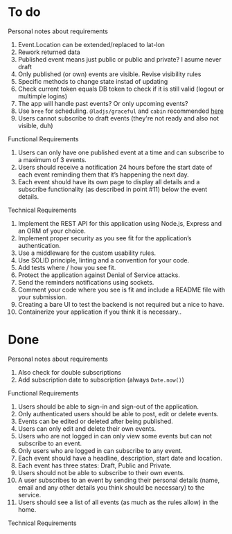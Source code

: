 # To do

Personal notes about requirements
1. Event.Location can be extended/replaced to lat-lon
1. Rework returned data
1. Published event means just public or public and private? I asume never draft
1. Only published (or own) events are visible. Revise visibility rules
1. Specific methods to change state instad of updating
1. Check current token equals DB token to check if it is still valid (logout or multimple logins)
1. The app will handle past events? Or only upcoming events?
1. Use `bree` for scheduling. `@ladjs/graceful` and `cabin` recommended [here](https://jobscheduler.net/#/?id=node)
1. Users cannot subscribe to draft events (they're not ready and also not visible, duh)

Functional Requirements
1. Users can only have one published event at a time and can subscribe to a maximum of 3 events.
1. Users should receive a notification 24 hours before the start date of each event reminding them that it’s happening the next day.
1. Each event should have its own page to display all details and a subscribe functionality (as described in point #11) below the event details.

Technical Requirements
1. Implement the REST API for this application using Node.js, Express and an ORM of your choice.
1. Implement proper security as you see fit for the application’s authentication.
1. Use a middleware for the custom usability rules.
1. Use SOLID principle, linting and a convention for your code.
1. Add tests where / how you see fit.
1. Protect the application against Denial of Service attacks.
1. Send the reminders notifications using sockets.
1. Comment your code where you see is fit and include a README file with your submission.
1. Creating a bare UI to test the backend is not required but a nice to have.
1. Containerize your application if you think it is necessary..

# Done

Personal notes about requirements
1. Also check for double subscriptions
1. Add subscription date to subscription (always `Date.now()`)

Functional Requirements
1. Users should be able to sign-in and sign-out of the application.
1. Only authenticated users should be able to post, edit or delete
events.
1. Events can be edited or deleted after being published.
1. Users can only edit and delete their own events.
1. Users who are not logged in can only view some events but can
not subscribe to an event.
1. Only users who are logged in can subscribe to any event.
1. Each event should have a headline, description, start date and
location.
1. Each event has three states: Draft, Public and Private.
1. Users should not be able to subscribe to their own events.
1. A user subscribes to an event by sending their personal details
(name, email and any other details you think should be
necessary) to the service.
1. Users should see a list of all events (as much as the rules allow)
in the home.

Technical Requirements